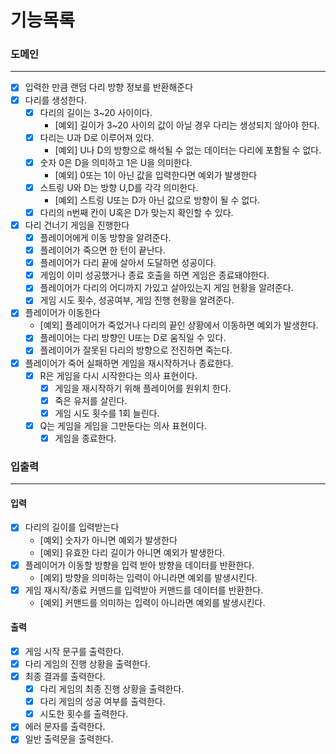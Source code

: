# 기능목록

### 도메인

---
- [x] 입력한 만큼 랜덤 다리 방향 정보를 반환해준다
- [x] 다리를 생성한다.
  - [x] 다리의 길이는 3~20 사이이다.
    - [예외] 길이가 3~20 사이의 값이 아닐 경우 다리는 생성되지 않아야 한다.
  - [x] 다리는 U과 D로 이루어져 있다.
    - [예외] U나 D의 방향으로 해석될 수 없는 데이터는 다리에 포함될 수 없다.
  - [x] 숫자 0은 D을 의미하고 1은 U을 의미한다.
    - [예외] 0또는 1이 아닌 값을 입력한다면 예외가 발생한다
  - [x] 스트링 U와 D는 방향 U,D를 각각 의미한다.
    - [예외] 스트링 U또는 D가 아닌 값으로 방향이 될 수 없다.
  - [x] 다리의 n번째 칸이 U혹은 D가 맞는지 확인할 수 있다.
- [x] 다리 건너기 게임을 진행한다
  - [x] 플레이어에게 이동 방향을 알려준다. 
  - [x] 플레이어가 죽으면 한 턴이 끝난다.
  - [x] 플레이어가 다리 끝에 살아서 도달하면 성공이다.
  - [x] 게임이 이미 성공했거나 종료 호출을 하면 게임은 종료돼야한다.
  - [x] 플레이어가 다리의 어디까지 가있고 살아있는지 게임 현황을 알려준다.
  - [x] 게임 시도 횟수, 성공여부, 게임 진행 현황을 알려준다.
- [x] 플레이어가 이동한다
  - [예외] 플레이어가 죽었거나 다리의 끝인 상황에서 이동하면 예외가 발생한다.
  - [x] 플레이어는 다리 방향인 U또는 D로 움직일 수 있다.
  - [x] 플레이어가 잘못된 다리의 방향으로 전진하면 죽는다.
- [x] 플레이어가 죽어 실패하면 게임을 재시작하거나 종료한다.
  - [x] R은 게임을 다시 시작한다는 의사 표현이다.
    - [x] 게임을 재시작하기 위해 플레이어를 원위치 한다.
    - [x] 죽은 유저를 살린다.
    - [x] 게임 시도 횟수를 1회 늘린다.
  - [x] Q는 게임을 게임을 그만둔다는 의사 표현이다.
    - [x] 게임을 종료한다.

### 입출력

----

#### 입력

- [x] 다리의 길이를 입력받는다
  - [예외] 숫자가 아니면 예외가 발생한다
  - [예외] 유효한 다리 길이가 아니면 예외가 발생한다.
- [x] 플레이어가 이동할 방향을 입력 받아 방향을 데이터를 반환한다.
  - [예외] 방향을 의미하는 입력이 아니라면 예외를 발생시킨다.
- [x] 게임 재시작/종료 커맨드를 입력받아 커맨드를 데이터를 반환한다.
  - [예외] 커맨드를 의미하는 입력이 아니라면 예외를 발생시킨다.

#### 출력
- [x] 게임 시작 문구를 출력한다.
- [x] 다리 게임의 진행 상황을 출력한다.
- [x] 최종 결과를 출력한다.
  - [x] 다리 게임의 최종 진행 상황을 출력한다.
  - [x] 다리 게임의 성공 여부를 출력한다.
  - [x] 시도한 횟수를 출력한다.
- [x] 에러 문자를 출력한다.
- [x] 일반 출력문을 출력한다.